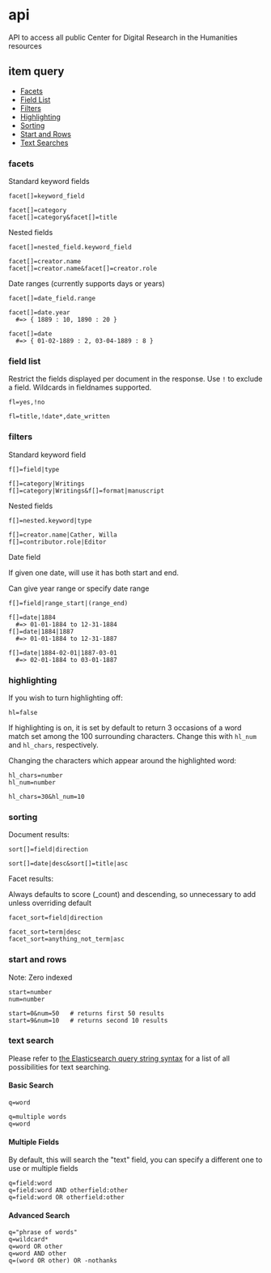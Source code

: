 # api
API to access all public Center for Digital Research in the Humanities resources

## item query

- [Facets](#facets)
- [Field List](#field-list)
- [Filters](#filters)
- [Highlighting](#highlighting)
- [Sorting](#sorting)
- [Start and Rows](#start-and-rows)
- [Text Searches](#text-search)

### facets

Standard keyword fields

`facet[]=keyword_field`

```
facet[]=category
facet[]=category&facet[]=title
```

Nested fields

`facet[]=nested_field.keyword_field`

```
facet[]=creator.name
facet[]=creator.name&facet[]=creator.role
```

Date ranges (currently supports days or years)

`facet[]=date_field.range`

```
facet[]=date.year
  #=> { 1889 : 10, 1890 : 20 }

facet[]=date
  #=> { 01-02-1889 : 2, 03-04-1889 : 8 }
```

### field list

Restrict the fields displayed per document in the response. Use `!` to exclude a field. Wildcards in fieldnames supported.

`fl=yes,!no`

```
fl=title,!date*,date_written
```

### filters

Standard keyword field

`f[]=field|type`

```
f[]=category|Writings
f[]=category|Writings&f[]=format|manuscript
```

Nested fields

`f[]=nested.keyword|type`

```
f[]=creator.name|Cather, Willa
f[]=contributor.role|Editor
```

Date field

If given one date, will use it has both start and end.

Can give year range or specify date range

`f[]=field|range_start|(range_end)`

```
f[]=date|1884
  #=> 01-01-1884 to 12-31-1884
f[]=date|1884|1887
  #=> 01-01-1884 to 12-31-1887

f[]=date|1884-02-01|1887-03-01
  #=> 02-01-1884 to 03-01-1887
```

### highlighting

If you wish to turn highlighting off:

```
hl=false
```

If highlighting is on, it is set by default to return 3 occasions of a word match set among the 100 surrounding characters.  Change this with `hl_num` and `hl_chars`, respectively.

Changing the characters which appear around the highlighted word:

`hl_chars=number`<br>
`hl_num=number`

```
hl_chars=30&hl_num=10
```

### sorting

Document results:

`sort[]=field|direction`

```
sort[]=date|desc&sort[]=title|asc
```

Facet results:

Always defaults to score (_count) and descending, so unnecessary to add unless overriding default

`facet_sort=field|direction`

```
facet_sort=term|desc
facet_sort=anything_not_term|asc
```

### start and rows

Note: Zero indexed

`start=number`<br>
`num=number`

```
start=0&num=50   # returns first 50 results
start=9&num=10   # returns second 10 results
```

### text search

Please refer to [the Elasticsearch query string syntax](https://www.elastic.co/guide/en/elasticsearch/reference/current/query-dsl-query-string-query.html#query-string-syntax) for a list of all possibilities for text searching.

#### Basic Search

`q=word`

```
q=multiple words
q=word
```

#### Multiple Fields

By default, this will search the "text" field, you can specify a different one to use or multiple fields

`q=field:word`<br>
`q=field:word AND otherfield:other`<br>
`q=field:word OR otherfield:other`

#### Advanced Search

`q="phrase of words"`<br>
`q=wildcard*`<br>
`q=word OR other`<br>
`q=word AND other`<br>
`q=(word OR other) OR -nothanks`
